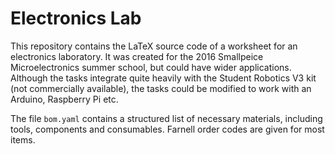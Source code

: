 # Electronics Lab

This repository contains the LaTeX source code of a worksheet for an electronics
laboratory. It was created for the 2016 Smallpeice Microelectronics summer
school, but could have wider applications. Although the tasks integrate quite
heavily with the Student Robotics V3 kit (not commercially available), the tasks
could be modified to work with an Arduino, Raspberry Pi etc.

The file `bom.yaml` contains a structured list of necessary materials, including
tools, components and consumables. Farnell order codes are given for most items.

